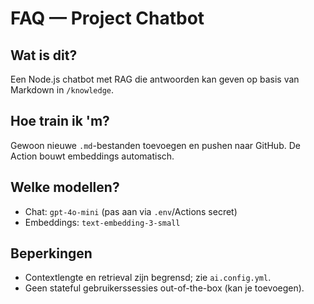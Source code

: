 # FAQ — Project Chatbot

## Wat is dit?
Een Node.js chatbot met RAG die antwoorden kan geven op basis van Markdown in `/knowledge`.

## Hoe train ik 'm?
Gewoon nieuwe `.md`-bestanden toevoegen en pushen naar GitHub. De Action bouwt embeddings automatisch.

## Welke modellen?
- Chat: `gpt-4o-mini` (pas aan via `.env`/Actions secret)
- Embeddings: `text-embedding-3-small`

## Beperkingen
- Contextlengte en retrieval zijn begrensd; zie `ai.config.yml`.
- Geen stateful gebruikerssessies out-of-the-box (kan je toevoegen).
